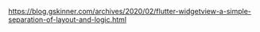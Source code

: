 
https://blog.gskinner.com/archives/2020/02/flutter-widgetview-a-simple-separation-of-layout-and-logic.html


